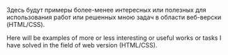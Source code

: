 Здесь будут примеры более-менее интересных или полезных для использования работ или решенных мною задач в области веб-верски (HTML/CSS).

Here will be examples of more or less interesting or useful works or tasks I have solved in the field of web version (HTML/CSS).
